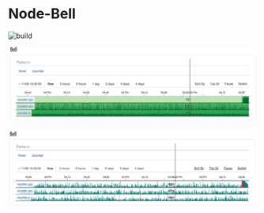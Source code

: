 Node-Bell
=========

![build](https://travis-ci.org/eleme/node-bell.svg)

![real data](snap-1.png)

![anomalous serverity](snap-2.png)
